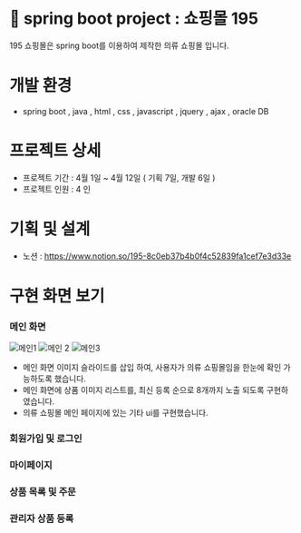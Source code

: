 # :lab_coat: spring boot project : 쇼핑몰 195 
195 쇼핑몰은 spring boot를 이용하여 제작한 의류 쇼핑몰 입니다. 

# 개발 환경
- spring boot , java , html , css , javascript , jquery , ajax , oracle DB 

# 프로젝트 상세
- 프로젝트 기간 : 4월 1일 ~ 4월 12일 ( 기획 7일, 개발 6일 )
- 프로젝트 인원 : 4 인 

# 기획 및 설계
- 노션 : https://www.notion.so/195-8c0eb37b4b0f4c52839fa1cef7e3d33e

# 구현 화면 보기 

### 메인 화면
![메인1](https://user-images.githubusercontent.com/78346017/126985493-811308c2-d954-42e2-8052-10c645392baf.JPG)
![메인 2](https://user-images.githubusercontent.com/78346017/126985528-19071bb9-c7bb-4e61-a513-84c3c1f2e111.JPG)
![메인3](https://user-images.githubusercontent.com/78346017/126985663-a7c04788-5de6-44c6-b661-12e7a3ad54b1.JPG)

- 메인 화면 이미지 슬라이드를 삽입 하여, 사용자가 의류 쇼핑몰임을 한눈에 확인 가능하도록 했습니다.
- 메인 화면에 상품 이미지 리스트를, 최신 등록 순으로 8개까지 노출 되도록 구현하였습니다.
- 의류 쇼핑몰 메인 페이지에 있는 기타 ui를 구현했습니다.

### 회원가입 및 로그인

### 마이페이지 

### 상품 목록 및 주문

### 관리자 상품 등록

